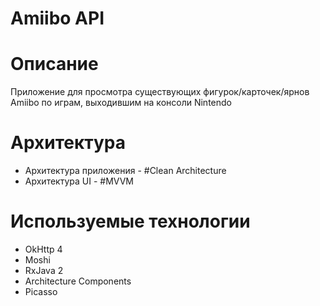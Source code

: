 # Amiibo API

# Описание
Приложение для просмотра существующих фигурок/карточек/ярнов Amiibo по играм, выходившим на консоли Nintendo

# Архитектура 
* Архитектура приложения - #Clean Architecture
* Архитектура UI - #MVVM

# Используемые технологии
* OkHttp 4
* Moshi  
* RxJava 2
* Architecture Components
* Picasso
